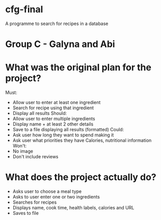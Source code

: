 # cfg-final
A programme to search for recipes in a database

# Group C - Galyna and Abi

# What was the original plan for the project?
Must:
- Allow user to enter at least one ingredient
- Search for recipe using that ingredient
- Display all results
Should:
- Allow user to enter multiple ingredients
- Display name + at least 2 other details
- Save to a file displaying all results (formatted)
Could:
- Ask user how long they want to spend making it
- Ask user what priorities they have Calories, nutritional information
Won't:
- No image
- Don't include reviews

# What does the project actually do?
- Asks user to choose a meal type
- Asks to user enter one or two ingredients
- Searches for recipes
- Displays name, cook time, health labels, calories and URL
- Saves to file
